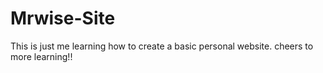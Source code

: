 # Mrwise-Site
This is just me learning how to create a basic personal website. cheers to more learning!!
